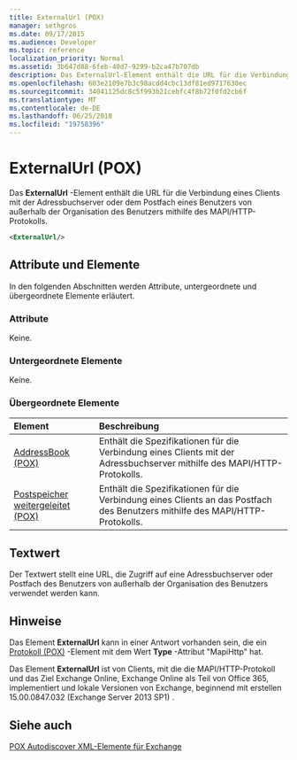 ```yaml
---
title: ExternalUrl (POX)
manager: sethgros
ms.date: 09/17/2015
ms.audience: Developer
ms.topic: reference
localization_priority: Normal
ms.assetid: 3b647d88-6feb-40d7-9299-b2ca47b707db
description: Das ExternalUrl-Element enthält die URL für die Verbindung eines Clients mit der Adressbuchserver oder dem Postfach eines Benutzers von außerhalb der Organisation des Benutzers mithilfe des MAPI/HTTP-Protokolls.
ms.openlocfilehash: 603e2109e7b3c98acdd4cbc13df81ed9717630ec
ms.sourcegitcommit: 34041125dc8c5f993b21cebfc4f8b72f0fd2cb6f
ms.translationtype: MT
ms.contentlocale: de-DE
ms.lasthandoff: 06/25/2018
ms.locfileid: "19758396"
---
```

# <a name="externalurl-pox"></a>ExternalUrl (POX)

Das **ExternalUrl** -Element enthält die URL für die Verbindung eines Clients mit der Adressbuchserver oder dem Postfach eines Benutzers von außerhalb der Organisation des Benutzers mithilfe des MAPI/HTTP-Protokolls. 
  
```XML
<ExternalUrl/>
```

## <a name="attributes-and-elements"></a>Attribute und Elemente

In den folgenden Abschnitten werden Attribute, untergeordnete und übergeordnete Elemente erläutert.
  
### <a name="attributes"></a>Attribute

Keine.
  
### <a name="child-elements"></a>Untergeordnete Elemente

Keine.
  
### <a name="parent-elements"></a>Übergeordnete Elemente

|**Element**|**Beschreibung**|
|:-----|:-----|
|[AddressBook (POX)](addressbook-pox.md) <br/> |Enthält die Spezifikationen für die Verbindung eines Clients mit der Adressbuchserver mithilfe des MAPI/HTTP-Protokolls.  <br/> |
|[Postspeicher weitergeleitet (POX)](mailstore-pox.md) <br/> |Enthält die Spezifikationen für die Verbindung eines Clients an das Postfach des Benutzers mithilfe des MAPI/HTTP-Protokolls.  <br/> |
   
## <a name="text-value"></a>Textwert

Der Textwert stellt eine URL, die Zugriff auf eine Adressbuchserver oder Postfach des Benutzers von außerhalb der Organisation des Benutzers verwendet werden kann.
  
## <a name="remarks"></a>Hinweise

Das Element **ExternalUrl** kann in einer Antwort vorhanden sein, die ein [Protokoll (POX)](protocol-pox.md) -Element mit dem Wert **Type** -Attribut "MapiHttp" hat. 
  
Das Element **ExternalUrl** ist von Clients, mit die die MAPI/HTTP-Protokoll und das Ziel Exchange Online, Exchange Online als Teil von Office 365, implementiert und lokale Versionen von Exchange, beginnend mit erstellen 15.00.0847.032 (Exchange Server 2013 SP1) . 
  
## <a name="see-also"></a>Siehe auch



[POX Autodiscover XML-Elemente für Exchange](pox-autodiscover-xml-elements-for-exchange.md)

